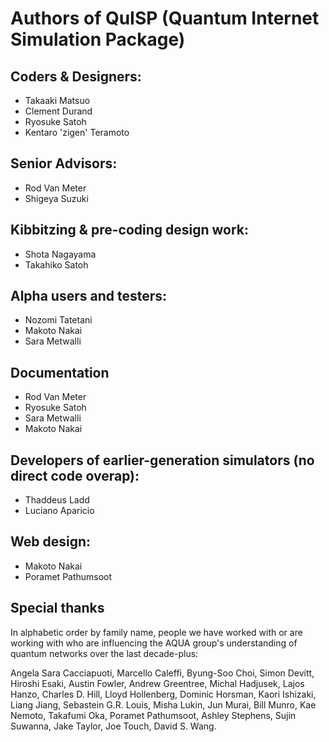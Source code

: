 # Authors of QuISP (Quantum Internet Simulation Package)

## Coders & Designers:

* Takaaki Matsuo
* Clement Durand
* Ryosuke Satoh
* Kentaro 'zigen' Teramoto

## Senior Advisors:

* Rod Van Meter
* Shigeya Suzuki

## Kibbitzing & pre-coding design work:

* Shota Nagayama
* Takahiko Satoh

## Alpha users and testers:

* Nozomi Tatetani
* Makoto Nakai
* Sara Metwalli

## Documentation

* Rod Van Meter
* Ryosuke Satoh
* Sara Metwalli
* Makoto Nakai

## Developers of earlier-generation simulators (no direct code overap):

* Thaddeus Ladd
* Luciano Aparicio

## Web design:

* Makoto Nakai
* Poramet Pathumsoot

## Special thanks

In alphabetic order by family name, people we have worked with or are
working with who are influencing the AQUA group's understanding of
quantum networks over the last decade-plus:

Angela Sara Cacciapuoti, Marcello Caleffi, Byung-Soo Choi, Simon
Devitt, Hiroshi Esaki, Austin Fowler, Andrew Greentree, Michal
Hadjusek, Lajos Hanzo, Charles D. Hill, Lloyd Hollenberg, Dominic
Horsman, Kaori Ishizaki, Liang Jiang, Sebastein G.R. Louis, Misha
Lukin, Jun Murai, Bill Munro, Kae Nemoto, Takafumi Oka, Poramet
Pathumsoot, Ashley Stephens, Sujin Suwanna, Jake Taylor, Joe Touch,
David S. Wang.
